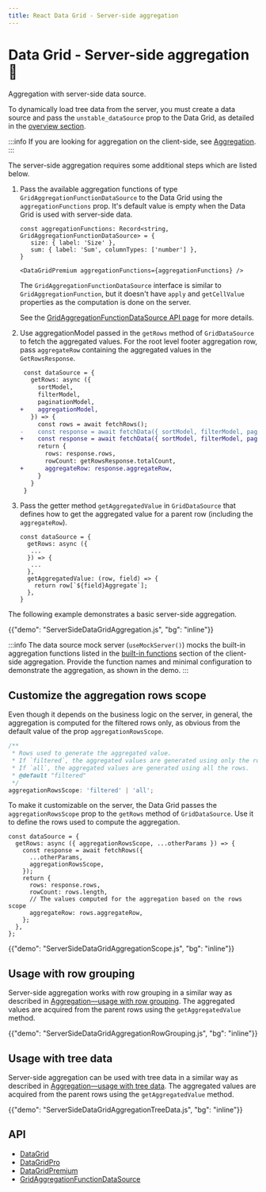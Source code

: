 ```yaml
---
title: React Data Grid - Server-side aggregation
---
```


# Data Grid - Server-side aggregation [<span class="plan-premium"></span>](/x/introduction/licensing/#premium-plan 'Premium plan')🧪

<p class="description">Aggregation with server-side data source.</p>

To dynamically load tree data from the server, you must create a data source and pass the `unstable_dataSource` prop to the Data Grid, as detailed in the [overview section](/x/react-data-grid/server-side-data/).

:::info
If you are looking for aggregation on the client-side, see [Aggregation](/x/react-data-grid/aggregation/).
:::

The server-side aggregation requires some additional steps which are listed below.

1. Pass the available aggregation functions of type `GridAggregationFunctionDataSource` to the Data Grid using the `aggregationFunctions` prop. It's default value is empty when the Data Grid is used with server-side data.

   ```tsx
   const aggregationFunctions: Record<string, GridAggregationFunctionDataSource> = {
      size: { label: 'Size' },
      sum: { label: 'Sum', columnTypes: ['number'] },
   }

   <DataGridPremium aggregationFunctions={aggregationFunctions} />
   ```

   The `GridAggregationFunctionDataSource` interface is similar to `GridAggregationFunction`, but it doesn't have `apply` and `getCellValue` properties as the computation is done on the server.

   See the [GridAggregationFunctionDataSource API page](/x/api/data-grid/grid-aggregation-function-data-source/) for more details.

2. Use aggregationModel passed in the `getRows` method of `GridDataSource` to fetch the aggregated values.
   For the root level footer aggregation row, pass `aggregateRow` containing the aggregated values in the `GetRowsResponse`.

   ```diff
    const dataSource = {
      getRows: async ({
        sortModel,
        filterModel,
        paginationModel,
   +    aggregationModel,
      }) => {
        const rows = await fetchRows();
   -    const response = await fetchData({ sortModel, filterModel, paginationModel });
   +    const response = await fetchData({ sortModel, filterModel, paginationModel, aggregationModel });
        return {
          rows: response.rows,
          rowCount: getRowsResponse.totalCount,
   +      aggregateRow: response.aggregateRow,
        }
      }
    }
   ```

3. Pass the getter method `getAggregatedValue` in `GridDataSource` that defines how to get the aggregated value for a parent row (including the `aggregateRow`).

   ```tsx
   const dataSource = {
     getRows: async ({
      ...
     }) => {
      ...
     },
     getAggregatedValue: (row, field) => {
       return row[`${field}Aggregate`];
     },
   }
   ```

The following example demonstrates a basic server-side aggregation.

{{"demo": "ServerSideDataGridAggregation.js", "bg": "inline"}}

:::info
The data source mock server (`useMockServer()`) mocks the built-in aggregation functions listed in the [built-in functions](/x/react-data-grid/aggregation/#built-in-functions) section of the client-side aggregation. Provide the function names and minimal configuration to demonstrate the aggregation, as shown in the demo.
:::

## Customize the aggregation rows scope

Even though it depends on the business logic on the server, in general, the aggregation is computed for the filtered rows only, as obvious from the default value of the prop `aggregationRowsScope`.

```ts
/**
 * Rows used to generate the aggregated value.
 * If `filtered`, the aggregated values are generated using only the rows currently passing the filtering process.
 * If `all`, the aggregated values are generated using all the rows.
 * @default "filtered"
 */
aggregationRowsScope: 'filtered' | 'all';
```

To make it customizable on the server, the Data Grid passes the `aggregationRowsScope` prop to the `getRows` method of `GridDataSource`.
Use it to define the rows used to compute the aggregation.

```tsx
const dataSource = {
  getRows: async ({ aggregationRowsScope, ...otherParams }) => {
    const response = await fetchRows({
      ...otherParams,
      aggregationRowsScope,
    });
    return {
      rows: response.rows,
      rowCount: rows.length,
      // The values computed for the aggregation based on the rows scope
      aggregateRow: rows.aggregateRow,
    };
  },
};
```

{{"demo": "ServerSideDataGridAggregationScope.js", "bg": "inline"}}

## Usage with row grouping

Server-side aggregation works with row grouping in a similar way as described in [Aggregation—usage with row grouping](/x/react-data-grid/aggregation/#usage-with-row-grouping). The aggregated values are acquired from the parent rows using the `getAggregatedValue` method.

{{"demo": "ServerSideDataGridAggregationRowGrouping.js", "bg": "inline"}}

## Usage with tree data

Server-side aggregation can be used with tree data in a similar way as described in [Aggregation—usage with tree data](/x/react-data-grid/aggregation/#usage-with-tree-data).
The aggregated values are acquired from the parent rows using the `getAggregatedValue` method.

{{"demo": "ServerSideDataGridAggregationTreeData.js", "bg": "inline"}}

## API

- [DataGrid](/x/api/data-grid/data-grid/)
- [DataGridPro](/x/api/data-grid/data-grid-pro/)
- [DataGridPremium](/x/api/data-grid/data-grid-premium/)
- [GridAggregationFunctionDataSource](/x/api/data-grid/grid-aggregation-function-data-source/)
